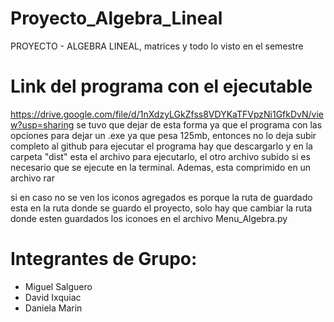 # Proyecto_Algebra_Lineal
PROYECTO - ALGEBRA LINEAL, matrices y todo lo visto en el semestre

# Link del programa con el ejecutable 
https://drive.google.com/file/d/1nXdzyLGkZfss8VDYKaTFVpzNi1GfkDvN/view?usp=sharing 
se tuvo que dejar de esta forma ya que el programa con las opciones para dejar un .exe ya que pesa 125mb, entonces no lo deja subir completo al github
para ejecutar el programa hay que descargarlo y en la carpeta "dist" esta el archivo para ejecutarlo, el otro archivo subido si es necesario que se ejecute en la terminal. Ademas, esta comprimido en un archivo rar

si en caso no se ven los iconos agregados es porque la ruta de guardado esta en la ruta donde se guardo el proyecto, solo hay que cambiar la ruta donde esten guardados los iconoes en el archivo Menu_Algebra.py

# Integrantes de Grupo:
- Miguel Salguero
- David Ixquiac
- Daniela Marin

